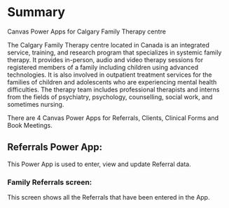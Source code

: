 # Summary
Canvas Power Apps for Calgary Family Therapy centre

The Calgary Family Therapy centre located in Canada is an integrated service, training, and research program that specializes in systemic family therapy. It provides in-person, audio and video therapy sessions for registered members of a family including children using advanced technologies. It is also involved in outpatient treatment services for the families of children and adolescents who are experiencing mental health difficulties. The therapy team includes professional therapists and interns from the fields of psychiatry, psychology, counselling, social work, and sometimes nursing.

There are 4 Canvas Power Apps for Referrals, Clients, Clinical Forms and Book Meetings.

## Referrals Power App:
This Power App is used to enter, view and update Referral data.
### Family Referrals screen:
This screen shows all the Referrals that have been entered in the App.




